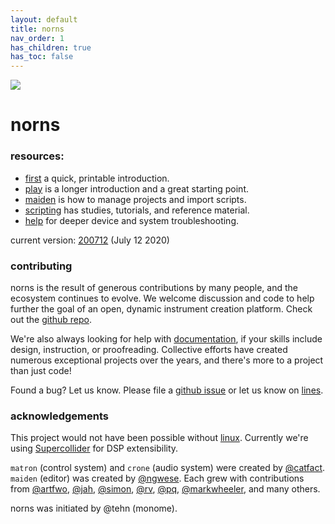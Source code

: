 ```yaml
---
layout: default
title: norns
nav_order: 1
has_children: true
has_toc: false
---
```


![](https://monome.org/images/norns-front-small.jpg)

# norns

### resources:
- [first](norns-first.pdf) a quick, printable introduction.
- [play](../norns/play) is a longer introduction and a great starting point.
- [maiden](../norns/maiden) is how to manage projects and import scripts.
- [scripting](../norns/scripting) has studies, tutorials, and reference material.
- [help](../norns/help) for deeper device and system troubleshooting.

current version: [200712](https://l.llllllll.co/norns) (July 12 2020)

### contributing

norns is the result of generous contributions by many people, and the ecosystem continues to evolve. We welcome discussion and code to help further the goal of an open, dynamic instrument creation platform. Check out the [github repo](https://github.com/monome/norns).

We're also always looking for help with [documentation](https://github.com/monome/docs), if your skills include design, instruction, or proofreading. Collective efforts have created numerous exceptional projects over the years, and there's more to a project than just code!

Found a bug? Let us know. Please file a [github issue](https://github.com/monome/norns/issues) or let us know on [lines](https://llllllll.co/t/norns-help/14016).

### acknowledgements

This project would not have been possible without [linux](https://en.wikipedia.org/wiki/Linux).  Currently we're using [Supercollider](https://supercollider.github.io) for DSP extensibility.

`matron` (control system) and `crone` (audio system) were created by [@catfact](https://github.com/catfact). `maiden` (editor) was created by [@ngwese](https://github.com/ngwese). Each grew with contributions from [@artfwo](https://github.com/artfwo), [@jah](https://github.com/antonhornquist), [@simon](https://github.com/simonvanderveldt), [@rv](https://github.com/ranch-verdin), [@pq](https://github.com/pq), [@markwheeler](https://github.com/markwheeler), and many others.

norns was initiated by @tehn (monome).
